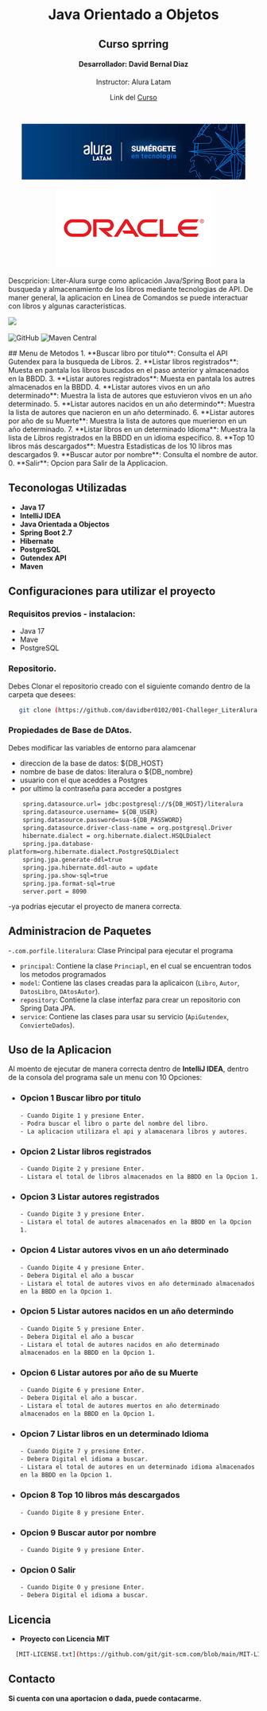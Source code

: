 <h1 align="center">Java Orientado a Objetos</h1>
<h2 align="center"> Curso sprring</h2>
<h4 align="center"> Desarrollador: David Bernal Diaz</h4>
<p align="center">  Instructor: Alura Latam</p>

<p align="center"> Link del <a href="https://www.pildorasinformaticas.es/course/javascript-desde-0/"> Curso</a> </p>  
<br>
<p align="center"><img src="https://github.com/davidber0102/AL-SQL-MySQL-Server-Oracle/blob/master/alura.jpg"/></p> 
<p align="center"><img src="https://github.com/davidber0102/AL-SQL-MySQL-Server-Oracle/blob/master/oracle.png"/></p> 
Descpricion: 
Liter-Alura  surge como aplicación Java/Spring Boot para la busqueda y almacenamiento de los libros mediante tecnologias de API. De maner general, la aplicacion en Linea de Comandos
se puede interactuar con libros y algunas caracteristicas.
 <p align="left">
   <img src="https://img.shields.io/badge/STATUS-EN%20DESAROLLO-green">
  
![GitHub](https://img.shields.io/github/license/dropbox/dropbox-sdk-java)
![Maven Central](https://img.shields.io/maven-central/v/com.dropbox.core/dropbox-core-sdk)
   </p>
## Menu de Metodos
1. **Buscar libro por titulo**: Consulta el API  Gutendex para la busqueda de Libros.
2. **Listar libros registrados**: Muesta en pantala los libros buscados en el paso anterior y almacenados en la BBDD.
3. **Listar autores registrados**: Muesta en pantala los autres almacenados en la BBDD.
4. **Listar autores vivos en un año determinado**: Muestra la lista de autores que estuvieron vivos en un año determinado.
5. **Listar autores nacidos en un año determindo**: Muestra la lista de autores que nacieron en un año determinado.
6. **Listar autores por año de su Muerte**: Muestra la lista de autores que muerieron en un año determinado.
7. **Listar libros en un determinado Idioma**: Muestra la lista de Libros registrados en la BBDD en un idioma especifico.
8. **Top 10 libros más descargados**: Muestra Estadisticas de los 10 libros mas descargados
9. **Buscar autor por nombre**: Consulta el nombre de autor.
0. **Salir**: Opcion para Salir de la Applicacion.

## Teconologas Utilizadas

- **Java 17**
- **IntelliJ IDEA**
- **Java Orientada a Objectos**
- **Spring Boot 2.7**
- **Hibernate**
- **PostgreSQL**
- **Gutendex API**
- **Maven**

## Configuraciones para utilizar el proyecto
### Requisitos previos - instalacion:
 - Java 17
 - Mave
 - PostgreSQL

### Repositorio.
Debes Clonar el repositorio creado con el siguiente comando dentro de la carpeta que desees:
```bash
   git clone (https://github.com/davidber0102/001-Challeger_LiterAlura.git)
   ```
### Propiedades de Base de DAtos.
Debes modificar las variables de entorno para alamcenar
- direccion de la base de datos: ${DB_HOST}
- nombre de base de datos: literalura o ${DB_nombre}
- usuario con el que aceddes a Postgres
- por ultimo la contraseña para acceder a postgres
```properties
    spring.datasource.url= jdbc:postgresql://${DB_HOST}/literalura
    spring.datasource.username= ${DB_USER}
    spring.datasource.password=sua-${DB_PASSWORD}
    spring.datasource.driver-class-name = org.postgresql.Driver
    hibernate.dialect = org.hibernate.dialect.HSQLDialect
    spring.jpa.database-platform=org.hibernate.dialect.PostgreSQLDialect
    spring.jpa.generate-ddl=true
    spring.jpa.hibernate.ddl-auto = update
    spring.jpa.show-sql=true
    spring.jpa.format-sql=true
    server.port = 8090
   ```
-ya podrias ejecutar el proyecto de manera correcta.

## Administracion de Paquetes
 -`.com.porfile.literalura`: Clase Principal para ejecutar el programa
  - `principal`: Contiene la clase `Princiapl`, en el cual se encuentran todos los metodos programados
  - `model`: Contiene las clases creadas para la aplicaicon (`Libro`, `Autor`, `DatosLibro`, `DAtosAutor`).
  - `repository`: Contiene la clase interfaz para crear un repositorio con Spring Data JPA.
  - `service`: Contiene las clases para usar su servicio  (`ApiGutendex`, `ConvierteDados`).


## Uso de la Aplicacion
Al moento de ejecutar de manera correcta dentro de **IntelliJ IDEA**, dentro de la consola del programa sale un menu con 10 Opciones:
- ### Opcion 1 **Buscar libro por titulo**
      - Cuando Digite 1 y presione Enter.
      - Podra buscar el libro o parte del nombre del libro.
      - La aplicacion utilizara el api y alamacenara libros y autores.
- ### Opcion 2 **Listar libros registrados**
      - Cuando Digite 2 y presione Enter.
      - Listara el total de libros almacenados en la BBDD en la Opcion 1.
- ### Opcion 3  **Listar autores registrados**
      - Cuando Digite 3 y presione Enter.
      - Listara el total de autores almacenados en la BBDD en la Opcion 1.
- ### Opcion 4 **Listar autores vivos en un año determinado**
      - Cuando Digite 4 y presione Enter.
      - Debera Digital el año a buscar
      - Listara el total de autores vivos en año determinado almacenados en la BBDD en la Opcion 1.
- ### Opcion 5 **Listar autores nacidos en un año determindo**
      - Cuando Digite 5 y presione Enter.
      - Debera Digital el año a buscar
      - Listara el total de autores nacidos en año determinado almacenados en la BBDD en la Opcion 1.
- ### Opcion 6 **Listar autores por año de su Muerte**
      - Cuando Digite 6 y presione Enter.
      - Debera Digital el año a buscar.
      - Listara el total de autores muertos en año determinado almacenados en la BBDD en la Opcion 1.
- ### Opcion 7 **Listar libros en un determinado Idioma**
      - Cuando Digite 7 y presione Enter.
      - Debera Digital el idioma a buscar.
      - Listara el total de autores en un determinado idioma almacenados en la BBDD en la Opcion 1. 
- ### Opcion 8 **Top 10 libros más descargados**
      - Cuando Digite 8 y presione Enter.
- ### Opcion 9 **Buscar autor por nombre**
      - Cuando Digite 9 y presione Enter.
- ### Opcion 0 **Salir**
      - Cuando Digite 0 y presione Enter.
      - Debera Digital el idioma a buscar.

## Licencia
- **Proyecto con Licencia MIT**
 ```bash
   [MIT-LICENSE.txt](https://github.com/git/git-scm.com/blob/main/MIT-LICENSE.txt)
   ```

## Contacto
**Si cuenta con una aportacion o dada, puede contacarme.**
